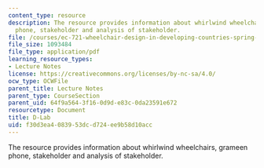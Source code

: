 ```yaml
---
content_type: resource
description: The resource provides information about whirlwind wheelchairs, grameen
  phone, stakeholder and analysis of stakeholder.
file: /courses/ec-721-wheelchair-design-in-developing-countries-spring-2009/f30d3ea4083953dcd724ee9b58d10acc_MITEC_721S09_lec08_at07.pdf
file_size: 1093484
file_type: application/pdf
learning_resource_types:
- Lecture Notes
license: https://creativecommons.org/licenses/by-nc-sa/4.0/
ocw_type: OCWFile
parent_title: Lecture Notes
parent_type: CourseSection
parent_uid: 64f9a564-3f16-0d9d-e83c-0da23591e672
resourcetype: Document
title: D-Lab
uid: f30d3ea4-0839-53dc-d724-ee9b58d10acc
---
```

The resource provides information about whirlwind wheelchairs, grameen phone, stakeholder and analysis of stakeholder.